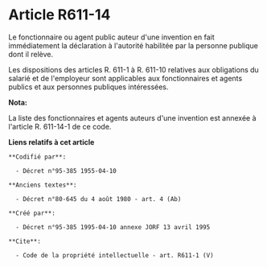 # Article R611-14

Le fonctionnaire ou agent public auteur d'une invention en fait immédiatement la déclaration à l'autorité habilitée par la
personne publique dont il relève. 

Les dispositions des articles R. 611-1 à R. 611-10 relatives aux obligations du salarié et de l'employeur sont applicables
aux fonctionnaires et agents publics et aux personnes publiques intéressées.

**Nota:**

La liste des fonctionnaires et agents auteurs d'une invention est annexée à l'article R. 611-14-1 de ce code.

**Liens relatifs à cet article**

	**Codifié par**:

	  - Décret n°95-385 1955-04-10

	**Anciens textes**:

	  - Décret n°80-645 du 4 août 1980 - art. 4 (Ab)

	**Créé par**:

	  - Décret n°95-385 1995-04-10 annexe JORF 13 avril 1995

	**Cite**:

	  - Code de la propriété intellectuelle - art. R611-1 (V)
